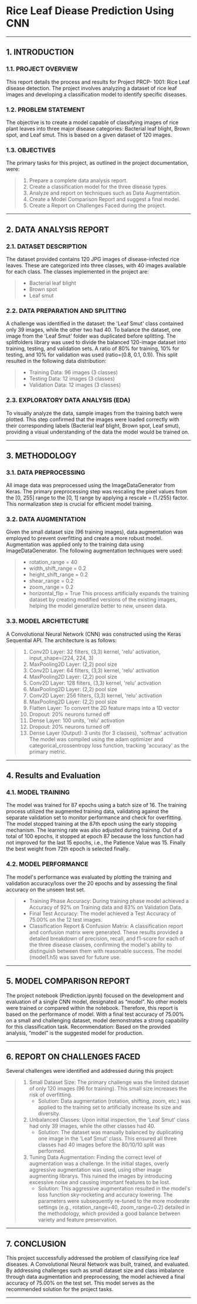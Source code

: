 # Rice Leaf Diease Prediction Using CNN
---

## 1. INTRODUCTION

### 1.1. PROJECT OVERVIEW
This report details the process and results for Project PRCP- 1001: Rice Leaf disease
detection. The project involves analyzing a dataset of rice leaf images and developing a
classification model to identify specific diseases.

### 1.2. PROBLEM STATEMENT
The objective is to create a model capable of classifying images of rice plant leaves into three
major disease categories: Bacterial leaf blight, Brown spot, and Leaf smut. This is based on a
given dataset of 120 images.

### 1.3. OBJECTIVES
The primary tasks for this project, as outlined in the project documentation, were:
> 1. Prepare a complete data analysis report.
> 2. Create a classification model for the three disease types.
> 3. Analyze and report on techniques such as Data Augmentation.
> 4. Create a Model Comparison Report and suggest a final model.
> 5. Create a Report on Challenges Faced during the project.

---

## 2. DATA ANALYSIS REPORT
   
### 2.1. DATASET DESCRIPTION
The dataset provided contains 120 JPG images of disease-infected rice leaves. These are
categorized into three classes, with 40 images available for each class. The classes
implemented in the project are:
> - Bacterial leaf blight
> - Brown spot
> - Leaf smut

### 2.2. DATA PREPARATION AND SPLITTING
A challenge was identified in the dataset: the 'Leaf Smut' class contained only 39 images,
while the other two had 40. To balance the dataset, one image from the 'Leaf Smut' folder
was duplicated before splitting.
The splitfolders library was used to divide the balanced 120-image dataset into training,
testing, and validation sets. A ratio of 80% for training, 10% for testing, and 10% for
validation was used (ratio=(0.8, 0.1, 0.1)).
This split resulted in the following data distribution:
> - Training Data: 96 images (3 classes)
> - Testing Data: 12 images (3 classes)
> - Validation Data: 12 images (3 classes)

### 2.3. EXPLORATORY DATA ANALYSIS (EDA)
To visually analyze the data, sample images from the training batch were plotted. This step
confirmed that the images were loaded correctly with their corresponding labels (Bacterial
leaf blight, Brown spot, Leaf smut), providing a visual understanding of the data the model
would be trained on.

---

## 3. METHODOLOGY

### 3.1. DATA PREPROCESSING
All image data was preprocessed using the ImageDataGenerator from Keras. The primary
preprocessing step was rescaling the pixel values from the [0, 255] range to the [0, 1] range
by applying a rescale = (1./255) factor. This normalization step is crucial for efficient model
training.

### 3.2. DATA AUGMENTATION
Given the small dataset size (96 training images), data augmentation was employed to
prevent overfitting and create a more robust model. Augmentation was applied only to the
training data using ImageDataGenerator.
The following augmentation techniques were used:
> - rotation_range = 40
> - width_shift_range = 0.2
> - height_shift_range = 0.2
> - shear_range = 0.2
> - zoom_range = 0.2
> - horizontal_flip = True
This process artificially expands the training dataset by creating modified versions of the
existing images, helping the model generalize better to new, unseen data.

### 3.3. MODEL ARCHITECTURE
A Convolutional Neural Network (CNN) was constructed using the Keras Sequential API. The
architecture is as follows:
> 1. Conv2D Layer: 32 filters, (3,3) kernel, 'relu' activation, input_shape=(224, 224, 3)
> 2. MaxPooling2D Layer: (2,2) pool size
> 3. Conv2D Layer: 64 filters, (3,3) kernel, 'relu' activation
> 4. MaxPooling2D Layer: (2,2) pool size
> 5. Conv2D Layer: 128 filters, (3,3) kernel, 'relu' activation
> 6. MaxPooling2D Layer: (2,2) pool size
> 7. Conv2D Layer: 256 filters, (3,3) kernel, 'relu' activation
> 8. MaxPooling2D Layer: (2,2) pool size
> 9. Flatten Layer: To convert the 2D feature maps into a 1D vector
> 10. Dropout: 20% neurons turned off
> 11. Dense Layer: 100 units, 'relu' activation
> 12. Dropout: 20% neurons turned off
> 13. Dense Layer (Output): 3 units (for 3 classes), 'softmax' activation
The model was compiled using the adam optimizer and categorical_crossentropy loss
function, tracking 'accuracy' as the primary metric.

---

## 4. Results and Evaluation

### 4.1. MODEL TRAINING
The model was trained for 87 epochs using a batch size of 16. The training process utilized
the augmented training data, validating against the separate validation set to monitor
performance and check for overfitting. The model stopped training at the 87th epoch using
the early stopping mechanism. The learning rate was also adjusted during training. Out of a
total of 100 epochs, it stopped at epoch 87 because the loss function had not improved for
the last 15 epochs, i.e., the Patience Value was 15. Finally the best weight from 72th epoch
is selected finally.

### 4.2. MODEL PERFORMANCE
The model's performance was evaluated by plotting the training and validation accuracy/loss
over the 20 epochs and by assessing the final accuracy on the unseen test set.
> - Training Phase Accuracy: During training phase model achieved a Accuracy of 92%
on Training data and 83% on Validation Data.
> - Final Test Accuracy: The model achieved a Test Accuracy of 75.00% on the 12 test
images.
> - Classification Report & Confusion Matrix: A classification report and confusion
matrix were generated. These results provided a detailed breakdown of precision,
recall, and f1-score for each of the three disease classes, confirming the model's
ability to distinguish between them with reasonable success. The model (model1.h5)
was saved for future use.

---

## 5. MODEL COMPARISON REPORT

The project notebook (Prediction.ipynb) focused on the development and evaluation of a
single CNN model, designated as “model”. No other models were trained or compared
within the notebook.
Therefore, this report is based on the performance of model. With a final test accuracy of
75.00% on a small and challenging dataset, model demonstrates a strong capability for this
classification task.
Recommendation: Based on the provided analysis, “model” is the suggested model for
production.

---

## 6. REPORT ON CHALLENGES FACED

Several challenges were identified and addressed during this project:
> 1. Small Dataset Size: The primary challenge was the limited dataset of only 120 images (96 for training). This small size increases the risk of overfitting.
>     - Solution: Data augmentation (rotation, shifting, zoom, etc.) was applied to the training set to artificially increase its size and diversity.
> 3. Unbalanced Classes: Upon initial inspection, the 'Leaf Smut' class had only 39 images, while the other classes had 40.
>     - Solution: The dataset was manually balanced by duplicating one image in the 'Leaf Smut' class. This ensured all three classes had 40 images before the 80/10/10 split was performed.
> 5. Tuning Data Augmentation: Finding the correct level of augmentation was a challenge. In the initial stages, overly aggressive augmentation was used, using other image augmenting librarys. This ruined the images by introducing excessive noise and causing important features to be lost.
>     - Solution: This aggressive augmentation resulted in the model's loss
function sky-rocketing and accuracy lowering. The parameters were
subsequently re-tuned to the more moderate settings (e.g.,
rotation_range=40, zoom_range=0.2) detailed in the methodology,
which provided a good balance between variety and feature
preservation.

---

## 7. CONCLUSION

This project successfully addressed the problem of classifying rice leaf diseases. A
Convolutional Neural Network was built, trained, and evaluated. By addressing challenges
such as small dataset size and class imbalance through data augmentation and
preprocessing, the model achieved a final accuracy of 75.00% on the test set. This model
serves as the recommended solution for the project tasks.

---
